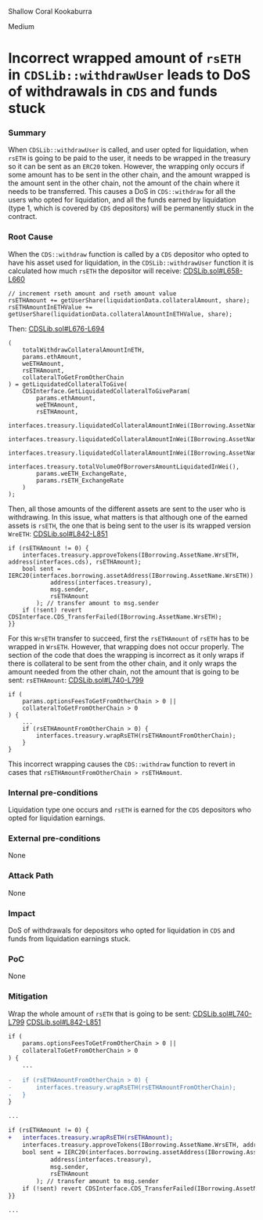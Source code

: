 Shallow Coral Kookaburra

Medium

# Incorrect wrapped amount of `rsETH` in `CDSLib::withdrawUser` leads to DoS of withdrawals in `CDS` and funds stuck

### Summary

When `CDSLib::withdrawUser` is called, and user opted for liquidation, when `rsETH` is going to be paid to the user, it needs to be wrapped in the treasury so it can be sent as an `ERC20` token. However, the wrapping only occurs if some amount has to be sent in the other chain, and the amount wrapped is the amount sent in the other chain, not the amount of the chain where it needs to be transferred. This causes a DoS in `CDS::withdraw` for all the users who opted for liquidation, and all the funds earned by liquidation (type 1, which is covered by `CDS` depositors) will be permanently stuck in the contract.

### Root Cause

When the `CDS::withdraw` function is called by a `CDS` depositor who opted to have his asset used for liquidation, in the `CDSLib::withdrawUser` function it is calculated how much `rsETH` the depositor will receive:
[CDSLib.sol#L658-L660](https://github.com/sherlock-audit/2024-11-autonomint/blob/0d324e04d4c0ca306e1ae4d4c65f0cb9d681751b/Blockchain/Blockchian/contracts/lib/CDSLib.sol#L658-L660)
```solidity
// increment rseth amount and rseth amount value
rsETHAmount += getUserShare(liquidationData.collateralAmount, share);
rsETHAmountInETHValue += getUserShare(liquidationData.collateralAmountInETHValue, share);
```
Then:
[CDSLib.sol#L676-L694](https://github.com/sherlock-audit/2024-11-autonomint/blob/0d324e04d4c0ca306e1ae4d4c65f0cb9d681751b/Blockchain/Blockchian/contracts/lib/CDSLib.sol#L676-L694)
```solidity
(
    totalWithdrawCollateralAmountInETH,
    params.ethAmount,
    weETHAmount,
    rsETHAmount,
    collateralToGetFromOtherChain
) = getLiquidatedCollateralToGive(
    CDSInterface.GetLiquidatedCollateralToGiveParam(
        params.ethAmount,
        weETHAmount,
        rsETHAmount,
        interfaces.treasury.liquidatedCollateralAmountInWei(IBorrowing.AssetName.ETH),
        interfaces.treasury.liquidatedCollateralAmountInWei(IBorrowing.AssetName.WeETH),
        interfaces.treasury.liquidatedCollateralAmountInWei(IBorrowing.AssetName.WrsETH),
        interfaces.treasury.totalVolumeOfBorrowersAmountLiquidatedInWei(),
        params.weETH_ExchangeRate,
        params.rsETH_ExchangeRate
    )
);
```

Then, all those amounts of the different assets are sent to the user who is withdrawing. In this issue, what matters is that although one of the earned assets is `rsETH`, the one that is being sent to the user is its wrapped version `WreETH`:
[CDSLib.sol#L842-L851](https://github.com/sherlock-audit/2024-11-autonomint/blob/0d324e04d4c0ca306e1ae4d4c65f0cb9d681751b/Blockchain/Blockchian/contracts/lib/CDSLib.sol#L842-L851)
```solidity
if (rsETHAmount != 0) {
    interfaces.treasury.approveTokens(IBorrowing.AssetName.WrsETH, address(interfaces.cds), rsETHAmount);
    bool sent = IERC20(interfaces.borrowing.assetAddress(IBorrowing.AssetName.WrsETH)).transferFrom(
            address(interfaces.treasury),
            msg.sender,
            rsETHAmount
        ); // transfer amount to msg.sender
    if (!sent) revert CDSInterface.CDS_TransferFailed(IBorrowing.AssetName.WrsETH);
}}
```

For this `WrsETH` transfer to succeed, first the `rsETHAmount` of `rsETH` has to be wrapped in `WrsETH`. However, that wrapping does not occur properly. The section of the code that does the wrapping is incorrect as it only wraps if there is collateral to be sent from the other chain, and it only wraps the amount needed from the other chain, not the amount that is going to be sent: `rsETHAmount`:
[CDSLib.sol#L740-L799](https://github.com/sherlock-audit/2024-11-autonomint/blob/0d324e04d4c0ca306e1ae4d4c65f0cb9d681751b/Blockchain/Blockchian/contracts/lib/CDSLib.sol#L740-L799)
```solidity
if (
    params.optionsFeesToGetFromOtherChain > 0 ||
    collateralToGetFromOtherChain > 0
) {
	...
    if (rsETHAmountFromOtherChain > 0) {
        interfaces.treasury.wrapRsETH(rsETHAmountFromOtherChain);
    }
}
```

This incorrect wrapping causes the `CDS::withdraw` function to revert in cases that `rsETHAmountFromOtherChain > rsETHAmount`.

### Internal pre-conditions

Liquidation type one occurs and `rsETH` is earned for the `CDS` depositors who opted for liquidation earnings.

### External pre-conditions

None

### Attack Path

None

### Impact

DoS of withdrawals for depositors who opted for liquidation in `CDS` and funds from liquidation earnings stuck.

### PoC

None

### Mitigation

Wrap the whole amount of `rsETH` that is going to be sent:
[CDSLib.sol#L740-L799](https://github.com/sherlock-audit/2024-11-autonomint/blob/0d324e04d4c0ca306e1ae4d4c65f0cb9d681751b/Blockchain/Blockchian/contracts/lib/CDSLib.sol#L740-L799)
[CDSLib.sol#L842-L851](https://github.com/sherlock-audit/2024-11-autonomint/blob/0d324e04d4c0ca306e1ae4d4c65f0cb9d681751b/Blockchain/Blockchian/contracts/lib/CDSLib.sol#L842-L851)
```diff
if (
    params.optionsFeesToGetFromOtherChain > 0 ||
    collateralToGetFromOtherChain > 0
) {
	...
	
-   if (rsETHAmountFromOtherChain > 0) {
-       interfaces.treasury.wrapRsETH(rsETHAmountFromOtherChain);
-   }
}

...

if (rsETHAmount != 0) {
+   interfaces.treasury.wrapRsETH(rsETHAmount);
    interfaces.treasury.approveTokens(IBorrowing.AssetName.WrsETH, address(interfaces.cds), rsETHAmount);
    bool sent = IERC20(interfaces.borrowing.assetAddress(IBorrowing.AssetName.WrsETH)).transferFrom(
            address(interfaces.treasury),
            msg.sender,
            rsETHAmount
        ); // transfer amount to msg.sender
    if (!sent) revert CDSInterface.CDS_TransferFailed(IBorrowing.AssetName.WrsETH);
}}

...

```